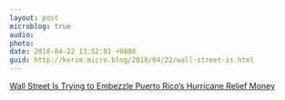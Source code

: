 ```yaml
---
layout: post
microblog: true
audio: 
photo: 
date: 2018-04-22 13:52:01 +0800
guid: http://kerim.micro.blog/2018/04/22/wall-street-is.html
---
```

[Wall Street Is Trying to Embezzle Puerto Rico’s Hurricane Relief Money](http://www.coha.org/wall-street-embezzlement-puerto-rico/)
